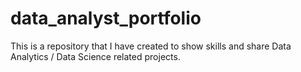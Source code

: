 # data_analyst_portfolio
This is a repository that I have created to show skills and share Data Analytics / Data Science related projects.
